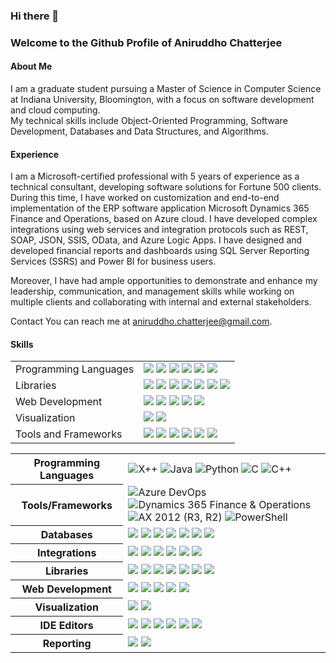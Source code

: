 ### Hi there 👋
### Welcome to the Github Profile of Aniruddho Chatterjee

#### About Me

I am a graduate student pursuing a Master of Science in Computer Science at Indiana University, Bloomington, with a focus on software development and cloud computing.
<br> 
My technical skills include Object-Oriented Programming, Software Development, Databases and Data Structures, and Algorithms.

#### Experience

I am a Microsoft-certified professional with 5 years of experience as a technical consultant, developing software solutions for Fortune 500 clients. During this time, I have worked on customization and end-to-end implementation of the ERP software application Microsoft Dynamics 365 Finance and Operations, based on Azure cloud. I have developed complex integrations using web services and integration protocols such as REST, SOAP, JSON, SSIS, OData, and Azure Logic Apps. I have designed and developed financial reports and dashboards using SQL Server Reporting Services (SSRS) and Power BI for business users.

Moreover, I have had ample opportunities to demonstrate and enhance my leadership, communication, and management skills while working on multiple clients and collaborating with internal and external stakeholders.

Contact
You can reach me at aniruddho.chatterjee@gmail.com.

<!--
**aniruddhochat/aniruddhochat** is a ✨ _special_ ✨ repository because its `README.md` (this file) appears on your GitHub profile.

Here are some ideas to get you started:


- 🔭 I’m currently working on ...
- 🌱 I’m currently learning ...
- 👯 I’m looking to collaborate on ...
- 🤔 I’m looking for help with ...
- 💬 Ask me about ...
- 📫 How to reach me: ...
- 😄 Pronouns: ...
- ⚡ Fun fact: ...
-->
#### Skills
<table>
  <tr>
    <td valign="middle">
      <span>Programming Languages</span>
    </td>
    <td valign="middle">
      <div float="left">
        <img src="https://img.shields.io/badge/X++-%233776AB.svg?&style=flat-square&logo=xplusplus&logoColor=white"/>
        <img src="https://img.shields.io/badge/Python-%233776AB.svg?&style=flat-square&logo=python&logoColor=white"/>
        <img src="https://img.shields.io/badge/Java-%23007396.svg?&style=flat-square&logo=java&logoColor=white"/>
        <img src="https://img.shields.io/badge/SQL-%234169E1.svg?&style=flat-square&logo=postgresql&logoColor=white"/>
        <img src="https://img.shields.io/badge/C++-%2300599C.svg?&style=flat-square&logo=cplusplus&logoColor=white"/>
        <img src="https://img.shields.io/badge/C-%2300599C.svg?&style=flat-square&logo=c&logoColor=white"/>
      </div>
    </td>
  </tr>
  <tr>
    <td valign="middle">
      <span>Libraries</span>
    </td>
    <td valign="middle">
      <div float="left">
        <img src="https://img.shields.io/badge/Pandas-%23150458.svg?&style=flat-square&logo=pandas&logoColor=white"/>
        <img src="https://img.shields.io/badge/Numpy-%23013243.svg?&style=flat-square&logo=numpy&logoColor=white"/>
        <img src="https://img.shields.io/badge/ScikitLearn-%23F7931E.svg?&style=flat-square&logo=scikitlearn&logoColor=white"/>
        <img src="https://img.shields.io/badge/Keras-%23D00000.svg?&style=flat-square&logo=keras&logoColor=white"/>
        <img src="https://img.shields.io/badge/Tensorflow-%23FF6F00.svg?&style=flat-square&logo=tensorflow&logoColor=white"/>
        <img src="https://img.shields.io/badge/PyTorch-%23EE4C2C.svg?&style=flat-square&logo=pytorch&logoColor=white"/>
        <img src="https://img.shields.io/badge/Scipy-%238CAAE6.svg?&style=flat-square&logo=scipy&logoColor=white"/>
      </div>
    </td>
  </tr>
  <tr>
    <td valign="middle">
      <span>Web Development</span>
    </td>
    <td valign="middle">
      <div float="left">
        <img src="https://img.shields.io/badge/HTML5-E34F26?style=flat-square&logo=html5&logoColor=white"/>
        <img src="https://img.shields.io/badge/CSS3-1572B6?style=flat-square&logo=css3&logoColor=white"/>
        <img src="https://img.shields.io/badge/Javascript-%23F7DF1E.svg?&style=flat-square&logo=javascript&logoColor=black"/>
        <img src="https://img.shields.io/badge/React-%2361DAFB.svg?&style=flat-square&logo=react&logoColor=black"/>
        <img src="https://img.shields.io/badge/Node-%23339933.svg?&style=flat-square&logo=nodedotjs&logoColor=white"/>
      </div>
    </td>
  </tr>
  <tr>
    <td valign="middle">
      <span>Visualization</span>
    </td>
    <td valign="middle">
      <div float="left">
        <img src="https://img.shields.io/badge/matplotlib-%23F37626.svg?&style=flat-square&logo=python&logoColor=white"/>
        <img src="https://img.shields.io/badge/Seaborn-%238BC34A.svg?&style=flat-square&logo=seaborn&logoColor=white"/>
      </div>
    </td>
  </tr>
  <tr>
    <td valign="middle">
      <span>Tools and Frameworks</span>
    </td>
    <td valign="middle">
      <div float="left">
        <img src="https://img.shields.io/badge/git-%23F05033.svg?style=flat-square&logo=git&logoColor=white"/>
        <img src="https://img.shields.io/badge/github-%23121011.svg?style=flat-square&logo=github&logoColor=white"/>
        <img src="https://img.shields.io/badge/pycharm-143?style=flat-square&logo=pycharm&logoColor=black&color=black&labelColor=green"/>
        <img src="https://img.shields.io/badge/sublime_text-%23575757.svg?style=flat-square&logo=sublime-text&logoColor=important"/>
        <img src="https://img.shields.io/badge/visual_studio_code-%23575757.svg?style=flat-square&logo=visual-studio-code&color=blue&labelColor=blue"/>
        <img src="https://img.shields.io/badge/visual_studio-%23575757.svg?style=flat-square&logo=visual-studio&color=blue&labelColor=blue"/>
      </div>
    </td>
  </tr>
  
</table>


<table>
  <tr>
    <th>Programming Languages</th>
    <td>
      <img src="https://img.shields.io/badge/X%2B%2B-%2300599C.svg?style=flat-square&logo=c%2B%2B&logoColor=white" alt="X++">
      <img src="https://img.shields.io/badge/Java-%23ED8B00.svg?style=flat-square&logo=java&logoColor=white" alt="Java">
      <img src="https://img.shields.io/badge/Python-%233776AB.svg?style=flat-square&logo=python&logoColor=white" alt="Python">
      <img src="https://img.shields.io/badge/C-%2300599C.svg?style=flat-square&logo=c&logoColor=white" alt="C">
      <img src="https://img.shields.io/badge/C%2B%2B-%2300599C.svg?style=flat-square&logo=c%2B%2B&logoColor=white" alt="C++">
    </td>
  </tr>
  <tr>
    <th>Tools/Frameworks</th>
    <td>
      <img src="https://img.shields.io/badge/Azure%20DevOps-%230078D7.svg?style=flat-square&logo=azure-devops&logoColor=white" alt="Azure DevOps">
      <img src="https://img.shields.io/badge/Dynamics%20365%20Finance%20%26%20Operations-%230089D6.svg?style=flat-square&logo=microsoft-dynamics&logoColor=white" alt="Dynamics 365 Finance & Operations">
      <img src="https://img.shields.io/badge/AX%202012%20(R3%2C%20R2)-%23161616.svg?style=flat-square&logo=microsoft&logoColor=white" alt="AX 2012 (R3, R2)">
      <img src="https://img.shields.io/badge/PowerShell-%230095D5.svg?style=flat-square&logo=PowerShell&logoColor=white" alt="PowerShell">
    </td>
  </tr>
  <tr>
    <th>Databases</th>
    <td>
      <img src="https://img.shields.io/badge/MySQL-%234479A1.svg?&style=flat-square&logo=mysql&logoColor=white"/>
      <img src="https://img.shields.io/badge/SQL-%23CC2927.svg?&style=flat-square&logo=Microsoft-SQL-Server&logoColor=white"/>
      <img src="https://img.shields.io/badge/PostgreSQL-%23336791.svg?&style=flat-square&logo=postgresql&logoColor=white"/>
      <img src="https://img.shields.io/badge/Microsoft%20SQL%20Server-%23CC2927.svg?&style=flat-square&logo=microsoftsqlserver&logoColor=white"/>
      <img src="https://img.shields.io/badge/T--SQL-%23CC2927.svg?&style=flat-square&logo=microsoftsqlserver&logoColor=white"/>
      <img src="https://img.shields.io/badge/PL--SQL-%23F80000.svg?&style=flat-square&logo=oracle&logoColor=white"/>
      <img src="https://img.shields.io/badge/MongoDB-%234ea94b.svg?&style=flat-square&logo=mongodb&logoColor=white"/>
    </td>
  </tr>
    <tr>
    <th>Integrations</th>
    <td>
      <img src="https://img.shields.io/badge/REST-%236DB33F.svg?&style=flat-square&logo=rest&logoColor=white"/>
      <img src="https://img.shields.io/badge/SOAP-%23E9A829.svg?&style=flat-square&logo=soap&logoColor=white"/>
      <img src="https://img.shields.io/badge/JSON-%23FF7F50.svg?&style=flat-square&logo=json&logoColor=white"/>
      <img src="https://img.shields.io/badge/SSIS-%23FFA500.svg?&style=flat-square&logo=microsoftsqlserver&logoColor=white"/>
      <img src="https://img.shields.io/badge/OData-%2300B4F0.svg?&style=flat-square&logo=odata&logoColor=white"/>
      <img src="https://img.shields.io/badge/Azure_Logic_Apps-%230072C6.svg?&style=flat-square&logo=microsoftazure&logoColor=white"/>
    </td>
  </tr>
  <tr>
    <th>Libraries</th>
    <td valign="middle">
      <div float="left">
        <img src="https://img.shields.io/badge/Pandas-%23150458.svg?&style=flat-square&logo=pandas&logoColor=white"/>
        <img src="https://img.shields.io/badge/Numpy-%23013243.svg?&style=flat-square&logo=numpy&logoColor=white"/>
        <img src="https://img.shields.io/badge/ScikitLearn-%23F7931E.svg?&style=flat-square&logo=scikitlearn&logoColor=white"/>
        <img src="https://img.shields.io/badge/Keras-%23D00000.svg?&style=flat-square&logo=keras&logoColor=white"/>
        <img src="https://img.shields.io/badge/Tensorflow-%23FF6F00.svg?&style=flat-square&logo=tensorflow&logoColor=white"/>
        <img src="https://img.shields.io/badge/PyTorch-%23EE4C2C.svg?&style=flat-square&logo=pytorch&logoColor=white"/>
        <img src="https://img.shields.io/badge/Scipy-%238CAAE6.svg?&style=flat-square&logo=scipy&logoColor=white"/>
      </div>
    </td>
  </tr>
  
  <tr>
    <th>Web Development</th>
    <td valign="middle">
      <div float="left">
        <img src="https://img.shields.io/badge/HTML5-E34F26?style=flat-square&logo=html5&logoColor=white"/>
        <img src="https://img.shields.io/badge/CSS3-1572B6?style=flat-square&logo=css3&logoColor=white"/>
        <img src="https://img.shields.io/badge/Javascript-%23F7DF1E.svg?&style=flat-square&logo=javascript&logoColor=black"/>
        <img src="https://img.shields.io/badge/React-%2361DAFB.svg?&style=flat-square&logo=react&logoColor=black"/>
        <img src="https://img.shields.io/badge/Node-%23339933.svg?&style=flat-square&logo=nodedotjs&logoColor=white"/>
      </div>
    </td>
  </tr>
  <tr>
    <th>Visualization</th>
    <td valign="middle">
      <div float="left">
        <img src="https://img.shields.io/badge/matplotlib-%23F37626.svg?&style=flat-square&logo=python&logoColor=white"/>
        <img src="https://img.shields.io/badge/Seaborn-%238BC34A.svg?&style=flat-square&logo=seaborn&logoColor=white"/>
      </div>
    </td>
  </tr>
  <tr>
    <th>IDE Editors</th>
    <td valign="middle">
      <div float="left">
        <img src="https://img.shields.io/badge/Git-F05032?style=for-the-badge&logo=git&logoColor=white"/>
        <img src="https://img.shields.io/badge/GitHub-100000?style=for-the-badge&logo=github&logoColor=white"/>
        <img src="https://img.shields.io/badge/PyCharm-143?style=for-the-badge&logo=PyCharm&logoColor=black&color=black&labelColor=green"/>
        <img src="https://img.shields.io/badge/Sublime_Text-FF9800?style=for-the-badge&logo=sublime-text&logoColor=white"/>
        <img src="https://img.shields.io/badge/Visual_Studio-5C2D91?style=for-the-badge&logo=visual-studio&logoColor=white"/>
        <img src="https://img.shields.io/badge/Visual_Studio_Code-007ACC?style=for-the-badge&logo=visual-studio-code&logoColor=white"/>
      </div>
    </td>
  </tr>
  
  <tr>
    <th>Reporting</th>
    <td valign="middle">
      <div float="left">
        <img src="https://img.shields.io/badge/SSRS-%23F37626.svg?&style=flat-square&logo=Microsoft%20SQL%20Server&logoColor=white"/>
        <img src="https://img.shields.io/badge/Power%20BI-%23F2C811.svg?&style=flat-square&logo=Power%20BI&logoColor=white"/>
      </div>
    </td>
  </tr>
</table>
  
